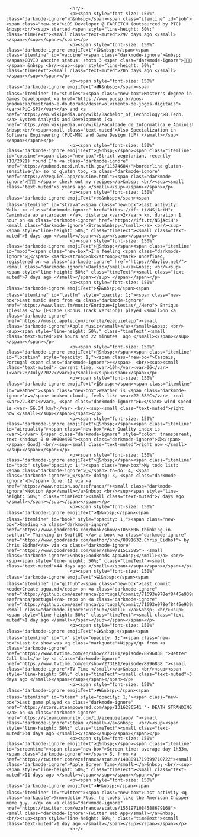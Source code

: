 
							<hr/>
							<p><span style="font-size: 150%" class="darkmode-ignore">💼&nbsp;</span><span class="itemline" id="job"><span class="new-box">iOS Developer @ FARFETCH (outsourced by PTC) &nbsp;<br/><sup> started <span style="line-height: 50%;" class="timeText"><small class="text-muted">297 days ago </small></span></sup></span></span></p>
							<p><span style="font-size: 150%" class="darkmode-ignore emojiText">😷&nbsp;</span><span class="itemline" id="vaccine"><span class="darkmode-ignore">&nbsp;</span>COVID Vaccine status: shots 3 <span class="darkmode-ignore">💉💉💉</span> &nbsp; <br/><sup><span style="line-height: 50%;" class="timeText"><small class="text-muted">205 days ago </small></span></sup></span></p>
							<p><span style="font-size: 150%" class="darkmode-ignore emojiText">🎓&nbsp;</span><span class="itemline" id="studies"><span class="new-box">Master's degree in Games Development <a href="https://www.pucsp.br/pos-graduacao/mestrado-e-doutorado/desenvolvimento-de-jogos-digitais"><var>(PUC-SP)</var></a> and <a href="https://en.wikipedia.org/wiki/Bachelor_of_Technology">B.Tech.</a> System Analysis and Development (<a href="https://en.wikipedia.org/wiki/Faculdade_de_Informática_e_Administração_Paulista">FIAP</a>) &nbsp;<br/><sup><small class="text-muted">Also Specialization in Software Engineering (PUC-MG) and Game Design (UP).</small></sup></span></span></p>
							<p><span style="font-size: 150%" class="darkmode-ignore emojiText">🌱&nbsp;</span><span class="itemline" id="cousine"><span class="new-box">Strict vegetarian, recently (10/2021) found I'm <a class="darkmode-ignore" href="https://pubmed.ncbi.nlm.nih.gov/11374684/">borderline gluten-sensitive</a> so no gluten too, <a class="darkmode-ignore" href="https://ezequiel.app/cousine.html"><span class="darkmode-ignore">👨🏻‍🍳 </span> check out my recipes</a>&nbsp; <br/><sup><small class="text-muted">5 years ago </small></sup></span></span></p>
							<p><span style="font-size: 150%" class="darkmode-ignore emojiText">🚲&nbsp;</span><span class="itemline" id="strava"><span class="new-box">Last activity: Walk: <a class="darkmode-ignore" href="https://ift.tt/NSjAciH"> Caminhada ao entardecer </a>, distance <var>2</var> km, duration 1 hour on <a class="darkmode-ignore" href="https://ift.tt/NSjAciH"> <small class="darkmode-ignore">Strava&nbsp;</small></a> <br/><sup><span style="line-height: 50%;" class="timeText"><small class="text-muted">6 days ago </small></span></sup></span></span></p>
							<p><span style="font-size: 150%" class="darkmode-ignore emojiText">🧠&nbsp;</span><span class="itemline" id="mood"><span class="new-box">I'm feeling <span class="darkmode-ignore">🤨</span> <mark><strong>ok</strong></mark> undefined, registered on <a class="darkmode-ignore" href="https://daylio.net/"><small class="darkmode-ignore">Daylio</small></a>&nbsp; <br/><sup><span style="line-height: 50%;" class="timeText"><small class="text-muted">7 days ago </small></span></sup> </span></span></p>
							<p><span style="font-size: 150%" class="darkmode-ignore emojiText">🎧&nbsp;</span><span class="itemline" id="lastfm" style="opacity: 1;"><span class="new-box">Last music Hero from <a class="darkmode-ignore" href="https://www.last.fm/music/Enrique+Iglesias/_/Hero"> Enrique Iglesias </a> (Escape (Bonus Track Version)) played <small>on <a class="darkmode-ignore" href="https://music.apple.com/profile/ezequielapp"><small class="darkmode-ignore">Apple Music</small></a></small>&nbsp; <br/><sup><span style="line-height: 50%;" class="timeText"><small class="text-muted">19 hours and 22 minutes  ago </small></span></sup></span></span></p>
							<p><span style="font-size: 150%" class="darkmode-ignore emojiText">📍&nbsp;</span><span class="itemline" id="location" style="opacity: 1;"><span class="new-box">Cascais, Portugal <span class="darkmode-ignore">☀️</span>  <br/><sup><small class="text-muted"> current time, <var>10h</var><var>06</var> (<var>28/July/2022</var>)</small></sup></span></span></p>
							<p><span style="font-size: 150%" class="darkmode-ignore emojiText">🌡&nbsp;</span><span class="itemline" id="weather"><span class="new-box">Weather is <span class="darkmode-ignore">☁️</span> broken clouds, feels like <var>22.58°C</var>, real <var>22.33°C</var>, <span class="darkmode-ignore">🌬</span> wind speed is <var> 56.34 km/h</var> <br/><sup><small class="text-muted">right now </small></sup></span></span></p>
							<p><span style="font-size: 150%" class="darkmode-ignore emojiText">💨&nbsp;</span><span class="itemline" id="airquality"><span class="new-box">Air Quality index is <var>1</var> (<span class="darkmode-ignore" style="color: transparent; text-shadow: 0 0 0#00e400"><span class="darkmode-ignore">😁</span></span> Good) <br/><sup><small class="text-muted">right now </small></sup></span></span></p>
							<p><span style="font-size: 150%" class="darkmode-ignore emojiText">📝&nbsp;</span><span class="itemline" id="todo" style="opacity: 1;"><span class="new-box">My todo list: <span class="darkmode-ignore">📕</span> to-do: 4, <span class="darkmode-ignore">📒</span> doing: 3, <span class="darkmode-ignore">📗</span> done: 12 via <a href="https://www.notion.so/ezefranca/"><small class="darkmode-ignore">Notion App</small></a>&nbsp; <br/><sup><span style="line-height: 50%;" class="timeText"><small class="text-muted">7 days ago </small></span></sup></span></span></p>
							<p><span style="font-size: 150%" class="darkmode-ignore emojiText">📚&nbsp;</span><span class="itemline" id="book" style="opacity: 1;"><span class="new-box">Reading <a class="darkmode-ignore" href="https://www.goodreads.com/book/show/51056606-thinking-in-swiftui"> Thinking in SwiftUI </a> a book <a class="darkmode-ignore" href="https://www.goodreads.com/author/show/8891632.Chris_Eidhof"> by Chris Eidhof</a> via <a class="darkmode-ignore" href="https://www.goodreads.com/user/show/21512585"> <small class="darkmode-ignore">&nbsp;GoodReads App&nbsp;</small></a> <br/><sup><span style="line-height: 50%;" class="timeText"><small class="text-muted">44 days ago </small></span></sup></span></span></p>
							<p><span style="font-size: 150%" class="darkmode-ignore emojiText">💻&nbsp;</span><span class="itemline" id="github"><span class="new-box">Last commit <code>Create agua.md</code> on <a class="darkmode-ignore" href="https://github.com/ezefranca/portugal/commit/71693e978ef8445e939e4a1640ae68b0f8db0732"> ezefranca/portugal</a> repo on <a class="darkmode-ignore" href="https://github.com/ezefranca/portugal/commit/71693e978ef8445e939e4a1640ae68b0f8db0732"> <small class="darkmode-ignore">Github</small> </a>&nbsp; <br/><sup><span style="line-height: 50%;" class="timeText"><small class="text-muted">1 day ago </small></span></sup></span></span></p>
							<p><span style="font-size: 150%" class="darkmode-ignore emojiText">📺&nbsp;</span><span class="itemline" id="tv" style="opacity: 1;"><span class="new-box">Last tv show was <q class="markquote">Nippy</q> from <a class="darkmode-ignore" href="https://www.tvtime.com/en/show/273181/episode/8996838 ">Better Call Saul</a> by <a class="darkmode-ignore" href="https://www.tvtime.com/en/show/273181/episode/8996838 "><small class="darkmode-ignore">TV Time </small></a>&nbsp; <br/><sup><span style="line-height: 50%;" class="timeText"><small class="text-muted">3 days ago </small></span></sup></span></span></p>
							<p><span style="font-size: 150%" class="darkmode-ignore emojiText">🎮&nbsp;</span><span class="itemline" id="steam" style="opacity: 1;"><span class="new-box">Last game played <a class="darkmode-ignore" href="https://store.steampowered.com/app/1316286541 "> DEATH STRANDING </a> on <a class="darkmode-ignore" href="https://steamcommunity.com/id/ezequielapp/ "><small class="darkmode-ignore">Steam </small></a>&nbsp;  <br/><sup><span style="line-height: 50%;" class="timeText"><small class="text-muted">34 days ago </small></span></sup></span></span></p>
							<p><span style="font-size: 150%" class="darkmode-ignore emojiText">📱&nbsp;</span><span class="itemline" id="screentime"><span class="new-box">Screen time: average day 1h33m,  <span class="darkmode-ignore">⬇️</span> S, from <a href="https://twitter.com/ezefranca/status/1488891719399710722"><small class="darkmode-ignore">Apple Screen Time</small></a>&nbsp; <br/><sup><span style="line-height: 50%;" class="timeText"><small class="text-muted">11 days ago </small></span></sup></span></span></p>
							<p><span style="font-size: 150%" class="darkmode-ignore emojiText">🐦&nbsp;</span><span class="itemline" id="twitter"><span class="new-box">Last activity <q class="markquote">@rmondello Plus, he looks like the American Chopper meme guy. </q> on <a class="darkmode-ignore" href="https://twitter.com/ezefranca/status/1551971084588679168"> <small class="darkmode-ignore">Twitter Web App</small></a>&nbsp;   <br/><sup><span style="line-height: 50%;" class="timeText"><small class="text-muted">1 day ago </small></span></sup></span></span></p>
							<hr/>
						